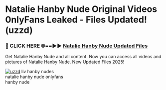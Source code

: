 # Natalie Hanby Nude Original Videos 0nlyFans Leaked - Files Updated! (uzzd)

<h3>🔴 CLICK HERE 🌐==►► <a href="https://tinyurl.com/yc6ubb5a" rel="nofollow">Natalie Hanby Nude Updated Files</a></h3>

Get Natalie Hanby Nude and all content. Now you can access all videos and pictures of Natalie Hanby Nude. New Updated Files 2025!

[![uzzd](https://i.imgur.com/7eu0CRL.gif)](https://tinyurl.com/yc6ubb5a)
liv hanby nudes<br>
natalie hanby nude onlyfans<br>
hanby nude